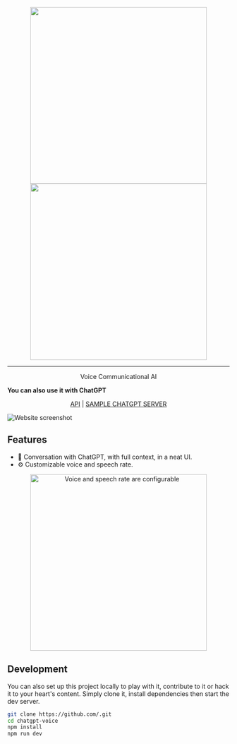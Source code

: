 <p align="center">
  <img src="https://user-images.githubusercontent.com/28614996/213689693-f157f90c-b8f2-437f-bb91-d57b8d5e2acc.png#gh-light-mode-only" width="400px">
  <img src="https://user-images.githubusercontent.com/28614996/213689857-1720a8b7-adc2-43b0-97b0-9a58658e0165.png#gh-dark-mode-only" width="400px">
</p>

<hr />

<p align="center">
  Voice Communicational AI
<p>

**You can also use it with ChatGPT**

<p align="center">
 <a href="https://chatgpt.sonng.dev/">API</a> | <a href="https://github.com/thanhsonng/chatgpt-server">SAMPLE CHATGPT SERVER</a>
</p

<p align="center">
  <img src="https://user-images.githubusercontent.com/28614996/213593667-74bf3d01-333c-4e87-a71f-e7cbe2de4c21.png" alt="Website screenshot">
<p align="center">

## Features

- 📣 Conversation with ChatGPT, with full context, in a neat UI.
- ⚙️ Customizable voice and speech rate.

<p align="center">
  <img src="https://github.com/thanhsonng/chatgpt-voice/assets/28614996/77ab21ab-7505-4c1b-bd9f-dca360ff9b8d" alt="Voice and speech rate are configurable" width="400px">
<p align="center">

## Development

You can also set up this project locally to play with it, contribute to it or hack it to your heart's content. Simply clone it, install dependencies then start the dev server.

```bash
git clone https://github.com/.git
cd chatgpt-voice
npm install
npm run dev
```


